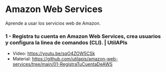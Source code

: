 # Amazon Web Services
Aprende a usar los servicios web de Amazon.

### 1 - Registra tu cuenta en Amazon Web Services, crea usuarios y configura la linea de comandos (CLI). | UtilAPIs
- Video: https://youtu.be/sqO4ZOW5CSk
- Material: https://github.com/utilapis/amazon-web-services/tree/main/01-RegistraTuCuentaDeAWS
